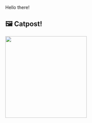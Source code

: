 Hello there!



## 🖼️ Catpost!

<sub>
    <img src="https://cdn2.thecatapi.com/images/dmp.jpg" height="256">
</sub>

